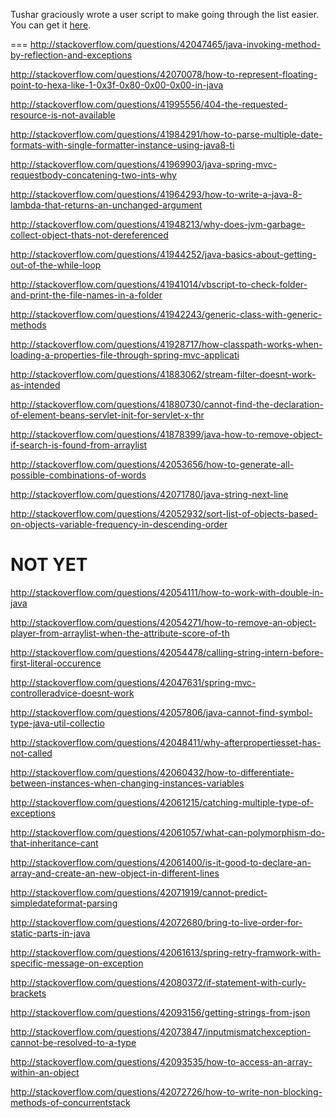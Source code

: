 Tushar graciously wrote a user script to make going through the list easier. You can get it [here](https://github.com/tusharjadhav219/Userscript-for-delete-candidates).

===
http://stackoverflow.com/questions/42047465/java-invoking-method-by-reflection-and-exceptions

http://stackoverflow.com/questions/42070078/how-to-represent-floating-point-to-hexa-like-1-0x3f-0x80-0x00-0x00-in-java

http://stackoverflow.com/questions/41995556/404-the-requested-resource-is-not-available

http://stackoverflow.com/questions/41984291/how-to-parse-multiple-date-formats-with-single-formatter-instance-using-java8-ti

http://stackoverflow.com/questions/41969903/java-spring-mvc-requestbody-concatening-two-ints-why

http://stackoverflow.com/questions/41964293/how-to-write-a-java-8-lambda-that-returns-an-unchanged-argument

http://stackoverflow.com/questions/41948213/why-does-jvm-garbage-collect-object-thats-not-dereferenced

http://stackoverflow.com/questions/41944252/java-basics-about-getting-out-of-the-while-loop

http://stackoverflow.com/questions/41941014/vbscript-to-check-folder-and-print-the-file-names-in-a-folder

http://stackoverflow.com/questions/41942243/generic-class-with-generic-methods

http://stackoverflow.com/questions/41928717/how-classpath-works-when-loading-a-properties-file-through-spring-mvc-applicati

http://stackoverflow.com/questions/41883062/stream-filter-doesnt-work-as-intended

http://stackoverflow.com/questions/41880730/cannot-find-the-declaration-of-element-beans-servlet-init-for-servlet-x-thr

http://stackoverflow.com/questions/41878399/java-how-to-remove-object-if-search-is-found-from-arraylist

http://stackoverflow.com/questions/42053656/how-to-generate-all-possible-combinations-of-words

http://stackoverflow.com/questions/42071780/java-string-next-line

http://stackoverflow.com/questions/42052932/sort-list-of-objects-based-on-objects-variable-frequency-in-descending-order


NOT YET
=====

http://stackoverflow.com/questions/42054111/how-to-work-with-double-in-java

http://stackoverflow.com/questions/42054271/how-to-remove-an-object-player-from-arraylist-when-the-attribute-score-of-th

http://stackoverflow.com/questions/42054478/calling-string-intern-before-first-literal-occurence

http://stackoverflow.com/questions/42047631/spring-mvc-controlleradvice-doesnt-work

http://stackoverflow.com/questions/42057806/java-cannot-find-symbol-type-java-util-collectio

http://stackoverflow.com/questions/42048411/why-afterpropertiesset-has-not-called

http://stackoverflow.com/questions/42060432/how-to-differentiate-between-instances-when-changing-instances-variables

http://stackoverflow.com/questions/42061215/catching-multiple-type-of-exceptions

http://stackoverflow.com/questions/42061057/what-can-polymorphism-do-that-inheritance-cant

http://stackoverflow.com/questions/42061400/is-it-good-to-declare-an-array-and-create-an-new-object-in-different-lines

http://stackoverflow.com/questions/42071919/cannot-predict-simpledateformat-parsing

http://stackoverflow.com/questions/42072680/bring-to-live-order-for-static-parts-in-java

http://stackoverflow.com/questions/42061613/spring-retry-framwork-with-specific-message-on-exception

http://stackoverflow.com/questions/42080372/if-statement-with-curly-brackets

http://stackoverflow.com/questions/42093156/getting-strings-from-json

http://stackoverflow.com/questions/42073847/inputmismatchexception-cannot-be-resolved-to-a-type

http://stackoverflow.com/questions/42093535/how-to-access-an-array-within-an-object

http://stackoverflow.com/questions/42072726/how-to-write-non-blocking-methods-of-concurrentstack